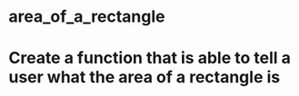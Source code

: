 # area_of_a_rectangle
# Create a function that is able to tell a user what the area of a rectangle is
